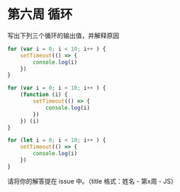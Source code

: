 # 第六周 循环

写出下列三个循环的输出值，并解释原因

```js
for (var i = 0; i < 10; i++ ) {
	setTimeout(() => {
		console.log(i)
	})
}

for (var i = 0; i < 10; i++ ) {
	(function (i) {
		setTimeout(() => {
			console.log(i)
		})
	}) (i)
}

for (let i = 0; i < 10; i++ ) {
	setTimeout(() => {
		console.log(i)
	})
}
```

请将你的解答提在 issue 中。（title 格式：姓名 - 第x周 - JS）
